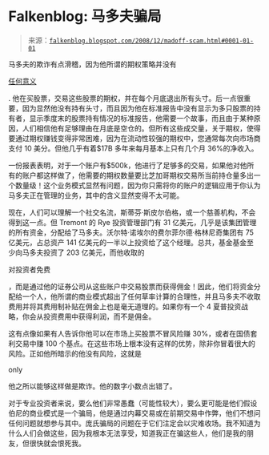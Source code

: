 <!--yml

类别：未分类

日期：2024-05-12 22:43:36

-->

# Falkenblog: 马多夫骗局

> 来源：[`falkenblog.blogspot.com/2008/12/madoff-scam.html#0001-01-01`](http://falkenblog.blogspot.com/2008/12/madoff-scam.html#0001-01-01)

马多夫的欺诈有点滑稽，因为他所谓的期权策略并没有

[任何意义](http://online.wsj.com/article/SB122938212422208613.html)

. 他在买股票，交易这些股票的期权，并在每个月底退出所有头寸。后一点很重要，因为显然他没有持有头寸，而且因为他在标准报告中没有显示为多只股票的持有者，显示季度末的股票持有情况的标准报告，他需要一个故事，而且由于某种原因，人们相信他有足够理由在月底是空仓的。但所有这些成交量，关于期权，使得要通过期权赚钱变得非常困难，因为在流动性较强的期权中，您通常每次向市场商支付 10 美分。但他几乎有着$17B 多年来每月基本上只有几个月 36%的净收入。

一份报表表明，对于一个账户有$500k，他进行了足够多的交易，如果他对他所有的账户都这样做了，他需要的期权数量要比芝加哥期权交易所当前持仓量多出一个数量级！这个业务模式显然有问题，因为你只需将你的账户的逻辑应用于你认为马多夫正在管理的业务，其中的含义显然变得不太可能。

现在，人们可以理解一个社交名流，斯蒂芬·斯皮尔伯格，或一个慈善机构，不会得到这一点。但 Tremont 的 Rye 投资管理部门有 31 亿美元，几乎是该集团管理的所有资金，分配给了马多夫。沃尔特·诺埃尔的费尔菲尔德·格林尼奇集团有 75 亿美元，占总资产 141 亿美元的一半以上投资给了这个经理。总共，基金基金至少向马多夫投资了 203 亿美元，而他收取的

对投资者免费

，而是通过他的证券公司从这些账户中交易股票而获得佣金！因此，他们将资金分配给一个人，他所谓的商业模式超出了任何草率计算的合理性，并且马多夫不收取费用并将其费用制补贴在佣金上也是毫无道理的。如果你有一个 4 夏普投资战略，你会从投资费用中获得利润，而不是佣金。

这有点像如果有人告诉你他可以在市场上买股票不冒风险赚 30%，或者在国债套利交易中赚 100 个基点。在这些市场上根本没有这样的优势，除非你冒着很大的风险。正如他所暗示的他没有风险，这就是

only

他之所以能够这样做是欺诈。他的数字小数点出错了。

对于专业投资者来说，要么他们非常愚蠢（可能性较大），要么更可能是他们假设伯尼的商业模式是一个骗局，他是通过内幕交易或在前期交易中作弊，他们不想问任何问题就想参与其中。庞氏骗局的问题在于它们注定会以灾难收场。我不知道为什么人们会做这些，因为我根本无法享受，知道我正在骗这些人，他们是我的朋友，但很快就会恨死我。
